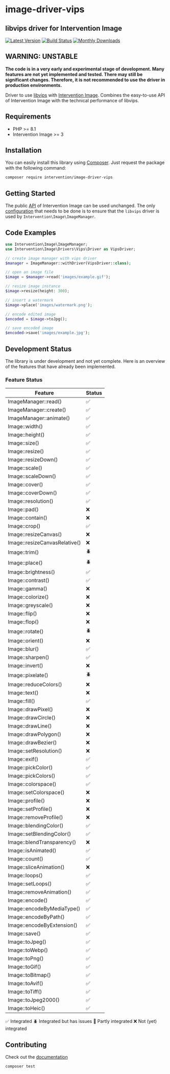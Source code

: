 # image-driver-vips
## libvips driver for Intervention Image

[![Latest Version](https://img.shields.io/packagist/v/intervention/image-driver-vips.svg)](https://packagist.org/packages/intervention/image-driver-vips)
[![Build Status](https://github.com/Intervention/image-driver-vips/actions/workflows/run-tests.yml/badge.svg)](https://github.com/Intervention/image-driver-vips/actions)
[![Monthly Downloads](https://img.shields.io/packagist/dm/intervention/image-driver-vips.svg)](https://packagist.org/packages/intervention/image-driver-vips/stats)

## WARNING: UNSTABLE

**The code is in a very early and experimental stage of development. Many
features are not yet implemented and tested. There may still be significant
changes. Therefore, it is not recommended to use the driver in production
environments.**

Driver to use [libvips](https://github.com/libvips/libvips) with [Intervention
Image](https://github.com/Intervention/image). Combines the easy-to-use API of
Intervention Image with the technical performance of libvips.

## Requirements

- PHP >= 8.1
- Intervention Image >= 3

## Installation

You can easily install this library using [Composer](https://getcomposer.org).
Just request the package with the following command:
    
```bash
composer require intervention/image-driver-vips
```

## Getting Started

The public [API](https://image.intervention.io/v3) of Intervention Image can be
used unchanged. The only [configuration](https://image.intervention.io/v3/basics/image-manager) that needs to be done is to ensure that
the `libvips` driver is used by `Intervention\Image\ImageManager`.

## Code Examples

```php
use Intervention\Image\ImageManager;
use Intervention\Image\Drivers\Vips\Driver as VipsDriver;

// create image manager with vips driver
$manager = ImageManager::withDriver(VipsDriver::class);

// open an image file
$image = $manager->read('images/example.gif');

// resize image instance
$image->resize(height: 300);

// insert a watermark
$image->place('images/watermark.png');

// encode edited image
$encoded = $image->toJpg();

// save encoded image
$encoded->save('images/example.jpg');
```

## Development Status

The library is under development and not yet complete. Here is an overview of
the features that have already been implemented.

### Feature Status

| Feature | Status |
| - | - |
| ImageManager::read() | ✅ |
| ImageManager::create() | ✅ |
| ImageManager::animate() | ✅ |
| Image::width() | ✅ |
| Image::height() | ✅ |
| Image::size() | ✅ |
| Image::resize() | ✅ |
| Image::resizeDown() | ✅ |
| Image::scale() | ✅ |
| Image::scaleDown() | ✅ |
| Image::cover() | ✅ |
| Image::coverDown() | ✅ |
| Image::resolution() | ✅ |
| Image::pad() | ❌ |
| Image::contain() | ❌ |
| Image::crop() | ✅ |
| Image::resizeCanvas() | ❌ |
| Image::resizeCanvasRelative() | ❌ |
| Image::trim() | 🪲 |
| Image::place() | 🪲 |
| Image::brightness() | ✅ |
| Image::contrast() | ✅ |
| Image::gamma() | ❌ |
| Image::colorize() | ❌ |
| Image::greyscale() | ❌ |
| Image::flip() | ❌ |
| Image::flop() | ❌ |
| Image::rotate() | 🪲 |
| Image::orient() | ❌ |
| Image::blur() | ✅ |
| Image::sharpen() | ✅ |
| Image::invert() | ❌ |
| Image::pixelate() | 🪲 |
| Image::reduceColors() | ❌ |
| Image::text() | ❌ |
| Image::fill() | ✅ |
| Image::drawPixel() | ❌ |
| Image::drawCircle() | ❌ |
| Image::drawLine() | ❌ |
| Image::drawPolygon() | ❌ |
| Image::drawBezier() | ❌ |
| Image::setResolution() | ❌ |
| Image::exif() | ✅ |
| Image::pickColor() | ✅ |
| Image::pickColors() | ✅ |
| Image::colorspace() | ✅ |
| Image::setColorspace() | ❌ |
| Image::profile() | ❌ |
| Image::setProfile() | ❌ |
| Image::removeProfile() | ❌ |
| Image::blendingColor() | ✅ |
| Image::setBlendingColor() | ✅ |
| Image::blendTransparency() | ❌ |
| Image::isAnimated() | ✅ |
| Image::count() | ✅ |
| Image::sliceAnimation() | ❌ |
| Image::loops() | ✅ |
| Image::setLoops() | ✅ |
| Image::removeAnimation() | ✅ |
| Image::encode() | ✅ |
| Image::encodeByMediaType() | ✅ |
| Image::encodeByPath() | ✅ |
| Image::encodeByExtension() | ✅ |
| Image::save() | ✅ |
| Image::toJpeg() | ✅ |
| Image::toWebp() | ✅ |
| Image::toPng() | ✅ |
| Image::toGif() | ✅ |
| Image::toBitmap() | ✅ |
| Image::toAvif() | ✅ |
| Image::toTiff() | ✅ |
| Image::toJpeg2000() | ✅ |
| Image::toHeic() | ✅ |

✅ Integrated
🪲 Integrated but has issues
🚧 Partly integrated
❌ Not (yet) integrated

## Contributing

Check out the [documentation](https://github.com/Intervention/image/blob/develop/CONTRIBUTING.md)

```bash
composer test
```
